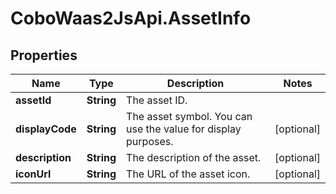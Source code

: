 # CoboWaas2JsApi.AssetInfo

## Properties

Name | Type | Description | Notes
------------ | ------------- | ------------- | -------------
**assetId** | **String** | The asset ID. | 
**displayCode** | **String** | The asset symbol. You can use the value for display purposes. | [optional] 
**description** | **String** | The description of the asset. | [optional] 
**iconUrl** | **String** | The URL of the asset icon. | [optional] 



